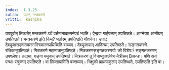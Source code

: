 ```yaml
---
index:  1.3.25
sutra:  उपान् मन्त्रकरणे
vritti:  kashika 
---
```


उपपूर्वात् तिष्थतेर् मन्त्रकरणे ऽर्थे वर्तमानादात्मनेपदं भवति। ऐन्द्र्या गार्हपत्यम् उपतिष्ठते। आग्नेय्या आनीघ्रम् उपतिष्ठते। मन्त्रकरणे इति किम्? भर्तारम् उपतिष्ठति यौवनेन। उपाद् देवपूजासङ्गतकरणमित्रकरणपथिष्विति वाच्यम्। देवपूजायाम् आदित्यम् उपतिष्ठते। सङ्गतकरणे रथिकानुपतिष्ठते। मित्रकरणे महामात्रानुपतिष्ठते। मित्रकरणसङ्गतकरणयोः को विशेषः? सङ्गतकरणम् उपश्लेषः। तद्यथा, गङ्गा यमुनाम् उपतिष्थते। मित्रकरणं तु विनाप्युपश्लेषेण मैत्रीसम् Bअन्धः। पथि अयं पन्थाः स्त्रुघ्नम् उपतिष्ठते। वा लिप्सायामिति वक्तव्यम्। भिक्षुको ब्राह्मणकुलम् उपतिष्थते, उपतिष्ठति इति वा।

